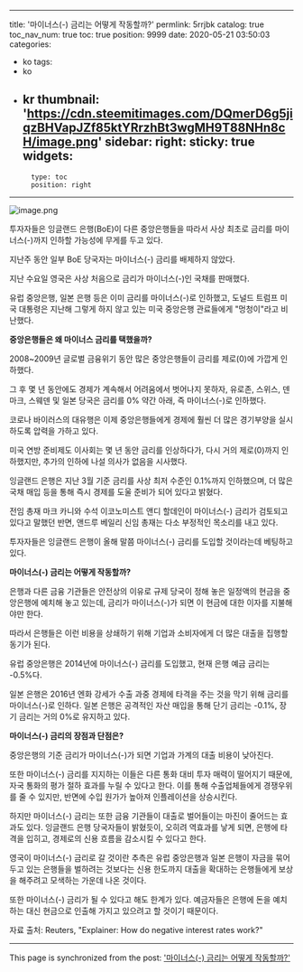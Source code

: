 
---
title: '마이너스(-) 금리는 어떻게 작동할까?'
permlink: 5rrjbk
catalog: true
toc_nav_num: true
toc: true
position: 9999
date: 2020-05-21 03:50:03
categories:
- ko
tags:
- ko
- kr
thumbnail: 'https://cdn.steemitimages.com/DQmerD6g5jiqzBHVapJZf85ktYRrzhBt3wgMH9T88NHn8cH/image.png'
sidebar:
    right:
        sticky: true
widgets:
    -
        type: toc
        position: right
---


![image.png](https://cdn.steemitimages.com/DQmerD6g5jiqzBHVapJZf85ktYRrzhBt3wgMH9T88NHn8cH/image.png)



투자자들은 잉글랜드 은행(BoE)이 다른 중앙은행들을 따라서 사상 최초로 금리를 마이너스(-)까지 인하할 가능성에 무게를 두고 있다.


지난주 동안 일부 BoE 당국자는 마이너스(-) 금리를 배제하지 않았다.


지난 수요일 영국은 사상 처음으로 금리가 마이너스(-)인 국채를 판매했다.


유럽 중앙은행, 일본 은행 등은 이미 금리를 마이너스(-)로 인하했고, 도널드 트럼프 미국 대통령은 지난해 그렇게 하지 않고 있는 미국 중앙은행 관료들에게 "멍청이"라고 비난했다.


**중앙은행들은 왜 마이너스 금리를 택했을까?**


2008~2009년 글로벌 금융위기 동안 많은 중앙은행들이 금리를 제로(0)에 가깝게 인하했다.


그 후 몇 년 동안에도 경제가 계속해서 어려움에서 벗어나지 못하자, 유로존, 스위스, 덴마크, 스웨덴 및 일본 당국은 금리를 0% 약간 아래, 즉 마이너스(-)로 인하했다.


코로나 바이러스의 대유행은 이제 중앙은행들에게 경제에 훨씬 더 많은 경기부양을 실시하도록 압력을 가하고 있다.


미국 연방 준비제도 이사회는 몇 년 동안 금리를 인상하다가, 다시 거의 제로(0)까지 인하했지만, 추가의 인하에 나설 의사가 없음을 시사했다.


잉글랜드 은행은 지난 3월 기준 금리를 사상 최저 수준인 0.1%까지 인하했으며, 더 많은 국채 매입 등을 통해 즉시 경제를 도울 준비가 되어 있다고 밝혔다.


전임 총재 마크 카니와 수석 이코노미스트 앤디 할데인이 마이너스(-) 금리가 검토되고 있다고 말했던 반면, 앤드루 베일리 신임 총재는 다소 부정적인 목소리를 내고 있다.


투자자들은 잉글랜드 은행이 올해 말쯤 마이너스(-) 금리를 도입할 것이라는데 베팅하고 있다.


**마이너스(-) 금리는 어떻게 작동할까?**


은행과 다른 금융 기관들은 안전상의 이유로 규제 당국이 정해 놓은 일정액의 현금을 중앙은행에 예치해 놓고 있는데, 금리가 마이너스(-)가 되면 이 현금에 대한 이자를 지불해야만 한다.


따라서 은행들은 이런 비용을 상쇄하기 위해 기업과 소비자에게 더 많은 대출을 집행할 동기가 된다.


유럽 중앙은행은 2014년에 마이너스(-) 금리를 도입했고, 현재 은행 예금 금리는 -0.5%다.


일본 은행은 2016년 엔화 강세가 수출 과중 경제에 타격을 주는 것을 막기 위해 금리를 마이너스(-)로 인하다. 일본 은행은 공격적인 자산 매입을 통해 단기 금리는 -0.1%, 장기 금리는 거의 0%로 유지하고 있다.


**마이너스(-) 금리의 장점과 단점은?**


중앙은행의 기준 금리가 마이너스(-)가 되면 기업과 가계의 대출 비용이 낮아진다.


또한 마이너스(-) 금리를 지지하는 이들은 다른 통화 대비 투자 매력이 떨어지기 때문에, 자국 통화의 평가 절하 효과를 누릴 수 있다고 한다. 이를 통해 수출업체들에게 경쟁우위를 줄 수 있지만, 반면에 수입 원가가 높아져 인플레이션을 상승시킨다.


하지만 마이너스(-) 금리는 또한 금융 기관들이 대출로 벌어들이는 마진이 줄어드는 효과도 있다. 잉글랜드 은행 당국자들이 밝혔듯이, 오히려 역효과를 낳게 되면, 은행에 타격을 입히고, 경제로의 신용 흐름을 감소시킬 수 있다고 한다.


영국이 마이너스(-) 금리로 갈 것이란 추측은 유럽 중앙은행과 일본 은행이 자금을 묶어두고 있는 은행들을 벌하려는 것보다는 신용 한도까지 대출을 확대하는 은행들에게 보상을 해주려고 모색하는 가운데 나온 것이다.


또한 마이너스(-) 금리가 될 수 있다고 해도 한계가 있다. 예금자들은 은행에 돈을 예치하는 대신 현금으로 인출해 가지고 있으려고 할 것이기 때문이다.


자료 출처: Reuters, "Explainer: How do negative interest rates work?"

- - -

This page is synchronized from the post: ['마이너스(-) 금리는 어떻게 작동할까?'](https://steemit.com/@pius.pius/5rrjbk)
